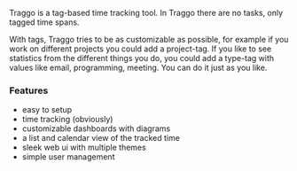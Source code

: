 Traggo is a tag-based time tracking tool. In Traggo there are no tasks, only tagged time spans.

With tags, Traggo tries to be as customizable as possible, for example if you work on different projects you could add a project-tag. If you like to see statistics from the different things you do, you could add a type-tag with values like email, programming, meeting. You can do it just as you like.

### Features

- easy to setup
- time tracking (obviously)
- customizable dashboards with diagrams
- a list and calendar view of the tracked time
- sleek web ui with multiple themes
- simple user management